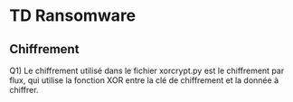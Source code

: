 # TD Ransomware

## Chiffrement 

Q1) Le chiffrement utilisé dans le fichier xorcrypt.py est le chiffrement par flux, qui utilise la fonction XOR entre la clé de chiffrement et la donnée à chiffrer.

